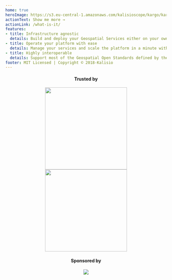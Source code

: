 ```yaml
---
home: true
heroImage: https://s3.eu-central-1.amazonaws.com/kalisioscope/kargo/kargo-icon-256x256.png
actionText: Show me more →
actionLink: /what-is-it/
features:
- title: Infrastructure agnostic
  details: Build and deploy your Geospatial Services either on your own server or on a cloud provider
- title: Operate your platform with ease
  details: Manage your services and scale the platform in a minute with the simplicity of Docker
- title: Highly interoperable
  details: Support most of the Geospatial Open Standards defined by the OGC
footer: MIT Licensed | Copyright © 2018-Kalisio
---
```


<center>
	<h4>Trusted by</h4>
	<a href="https://www.airbus.com/"><img src="https://upload.wikimedia.org/wikipedia/commons/2/24/Airbus_logo_2017.png" width="256"/></a>
  <a href="https://www.irsn.fr/"><img src="https://upload.wikimedia.org/wikipedia/fr/thumb/e/e4/Institut_de_radioprotection_et_de_s%C3%BBret%C3%A9_nucl%C3%A9aire_%28logo%29.svg/1024px-Institut_de_radioprotection_et_de_s%C3%BBret%C3%A9_nucl%C3%A9aire_%28logo%29.svg.png" width="256"/></a>
  <br />
	<h4>Sponsored by</h4>
	<a href="https://kalisio.com"><img src="https://s3.eu-central-1.amazonaws.com/kalisioscope/kalisio/kalisio-logo-black-256x84.png"></a>
</center>



